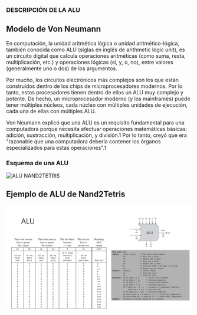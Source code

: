 ### DESCRIPCIÓN DE LA ALU
## Modelo de Von Neumann

En computación, la unidad aritmética lógica o unidad aritmético-lógica, también conocida como ALU (siglas en inglés de arithmetic logic unit), es un circuito digital que calcula operaciones aritméticas (como suma, resta, multiplicación, etc.) y operaciones lógicas (si, y, o, no), entre valores (generalmente uno o dos) de los argumentos.

Por mucho, los circuitos electrónicos más complejos son los que están construidos dentro de los chips de microprocesadores modernos. Por lo tanto, estos procesadores tienen dentro de ellos un ALU muy complejo y potente. De hecho, un microprocesador moderno (y los mainframes) puede tener múltiples núcleos, cada núcleo con múltiples unidades de ejecución, cada una de ellas con múltiples ALU.

Von Neumann explicó que una ALU es un requisito fundamental para una computadora porque necesita efectuar operaciones matemáticas básicas: adición, sustracción, multiplicación, y división.1​ Por lo tanto, creyó que era "razonable que una computadora debería contener los órganos especializados para estas operaciones".1​

### Esquema de una ALU

![ALU NAND2TETRIS](http://serbal.pntic.mec.es/irec0010/imagenes/alu.gif "alu")

## Ejemplo de ALU de Nand2Tetris

![ALU NAND2TETRIS](./images/alu.jpg?raw=true "ALU NAN2TETRIS")
